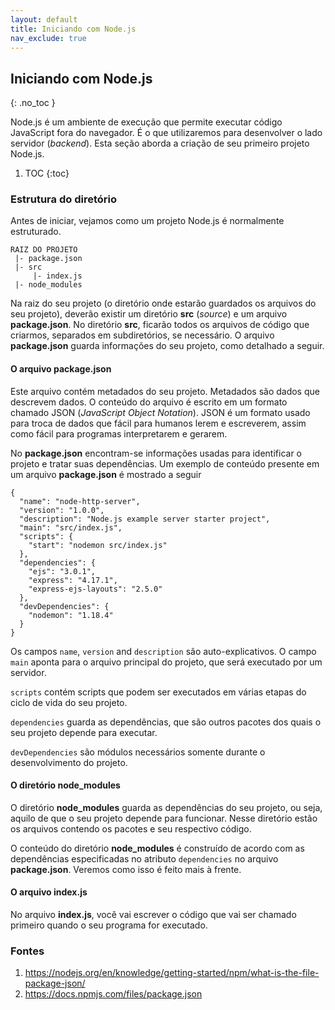 ```yaml
---
layout: default
title: Iniciando com Node.js
nav_exclude: true
---
```

## Iniciando com Node.js
{: .no_toc }

Node.js é um ambiente de execução que permite executar código JavaScript fora do navegador. É o que utilizaremos para desenvolver o lado servidor (*backend*). Esta seção aborda a criação de seu primeiro projeto Node.js.

1. TOC
{:toc}

### Estrutura do diretório

Antes de iniciar, vejamos como um projeto Node.js é normalmente estruturado.

    RAIZ DO PROJETO
     |- package.json
     |- src
         |- index.js
     |- node_modules
    
Na raiz do seu projeto (o diretório onde estarão guardados os arquivos do seu projeto), deverão existir um diretório **src** (*source*) e um arquivo **package.json**. No diretório **src**, ficarão todos os arquivos de código que criarmos, separados em subdiretórios, se necessário. O arquivo **package.json** guarda informações do seu projeto, como detalhado a seguir.

#### O arquivo **package.json**

Este arquivo contém metadados do seu projeto. Metadados são dados que descrevem dados. O conteúdo do arquivo é escrito em um formato chamado JSON (*JavaScript Object Notation*). JSON é um formato usado para troca de dados que fácil para humanos lerem e escreverem, assim como fácil para programas interpretarem e gerarem.

No **package.json** encontram-se informações usadas para identificar o projeto e tratar suas dependências. Um exemplo de conteúdo presente em um arquivo **package.json** é mostrado a seguir

    {
      "name": "node-http-server",
      "version": "1.0.0",
      "description": "Node.js example server starter project",
      "main": "src/index.js",
      "scripts": {
        "start": "nodemon src/index.js"
      },
      "dependencies": {
        "ejs": "3.0.1",
        "express": "4.17.1",
        "express-ejs-layouts": "2.5.0"
      },
      "devDependencies": {
        "nodemon": "1.18.4"
      }
    }

Os campos `name`, `version` and `description` são auto-explicativos. O campo `main` aponta para o arquivo principal do projeto, que será executado por um servidor.

`scripts` contém scripts que podem ser executados em várias etapas do ciclo de vida do seu projeto.

`dependencies` guarda as dependências, que são outros pacotes dos quais o seu projeto depende para executar.

`devDependencies` são módulos necessários somente durante o desenvolvimento do projeto.

#### O diretório **node_modules**

O diretório **node_modules** guarda as dependências do seu projeto, ou seja, aquilo de que o seu projeto depende para funcionar. Nesse diretório estão os arquivos contendo os pacotes e seu respectivo código.

O conteúdo do diretório **node_modules** é construído de acordo com as dependências especificadas no atributo `dependencies` no arquivo **package.json**. Veremos como isso é feito mais à frente.

#### O arquivo **index.js**

No arquivo **index.js**, você vai escrever o código que vai ser chamado primeiro quando o seu programa for executado.

### Fontes

1. https://nodejs.org/en/knowledge/getting-started/npm/what-is-the-file-package-json/
2. https://docs.npmjs.com/files/package.json